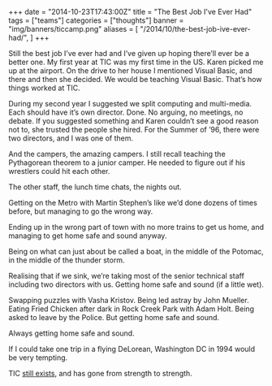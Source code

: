 +++
date = "2014-10-23T17:43:00Z"
title = "The Best Job I've Ever Had"
tags = ["teams"]
categories = ["thoughts"]
banner = "img/banners/ticcamp.png"
aliases = [
    "/2014/10/the-best-job-ive-ever-had/",
]
+++

Still the best job I’ve ever had and I’ve given up hoping there’ll ever be a better one. My first year at TIC was my first time in the US. Karen picked me up at the airport. On the drive to her house I mentioned Visual Basic, and there and then she decided. We would be teaching Visual Basic. That’s how things worked at TIC.

During my second year I suggested we split computing and multi-media. Each should have it’s own director. Done. No arguing, no meetings, no debate. If you suggested something and Karen couldn’t see a good reason not to, she trusted the people she hired. For the Summer of ’96, there were two directors, and I was one of them.

And the campers, the amazing campers. I still recall teaching the Pythagorean theorem to a junior camper.  He needed to figure out if his wrestlers could hit each other. 

The other staff, the lunch time chats, the nights out. 

Getting on the Metro with Martin Stephen’s like we’d done dozens of times before, but managing to go the wrong way. 

Ending up in the wrong part of town with no more trains to get us home, and managing to get home safe and sound anyway.

Being on what can just about be called a boat, in the middle of the Potomac, in the middle of the thunder storm.

Realising that if we sink, we’re taking most of the senior technical staff including two directors with us. Getting home safe and sound (if a little wet).

Swapping puzzles with Vasha Kristov. Being led astray by John Mueller. Eating Fried Chicken after dark in Rock Creek Park with Adam Holt. Being asked to leave by the Police. But getting home safe and sound.

Always getting home safe and sound.

If I could take one trip in a flying DeLorean, Washington DC in 1994 would be very tempting.

TIC [still exists](http://ticcamp.com/), and has gone from strength to strength.